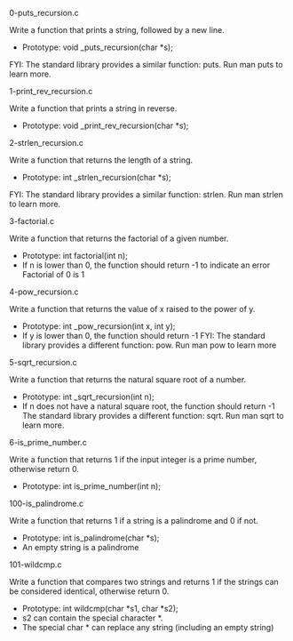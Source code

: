 0-puts_recursion.c

Write a function that prints a string, followed by a new line.

   -  Prototype: void _puts_recursion(char *s);

FYI: The standard library provides a similar function: puts. Run man puts to learn more.

1-print_rev_recursion.c

Write a function that prints a string in reverse.

  -  Prototype: void _print_rev_recursion(char *s);

2-strlen_recursion.c

Write a function that returns the length of a string.

  - Prototype: int _strlen_recursion(char *s);

FYI: The standard library provides a similar function: strlen. Run man strlen to learn more.

3-factorial.c

Write a function that returns the factorial of a given number.

   - Prototype: int factorial(int n);
   - If n is lower than 0, the function should return -1 to indicate an error
    Factorial of 0 is 1

4-pow_recursion.c

Write a function that returns the value of x raised to the power of y.

   - Prototype: int _pow_recursion(int x, int y);
   - If y is lower than 0, the function should return -1 FYI: The standard library provides a different function: pow. Run man pow to learn more

5-sqrt_recursion.c

Write a function that returns the natural square root of a number.

   -  Prototype: int _sqrt_recursion(int n);
   -  If n does not have a natural square root, the function should return -1 The standard library provides a different function: sqrt. Run man sqrt to learn more.

6-is_prime_number.c

Write a function that returns 1 if the input integer is a prime number, otherwise return 0.

   - Prototype: int is_prime_number(int n);

100-is_palindrome.c

Write a function that returns 1 if a string is a palindrome and 0 if not.

   - Prototype: int is_palindrome(char *s);
   - An empty string is a palindrome

101-wildcmp.c

Write a function that compares two strings and returns 1 if the strings can be considered identical, otherwise return 0.

   - Prototype: int wildcmp(char *s1, char *s2);
   - s2 can contain the special character *.
   - The special char * can replace any string (including an empty string)



